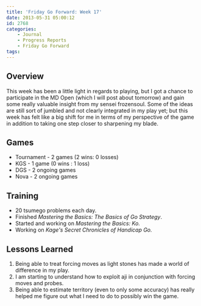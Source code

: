 ```yaml
---
title: 'Friday Go Forward: Week 17'
date: 2013-05-31 05:00:12
id: 2768
categories:
	- Journal
	- Progress Reports
	- Friday Go Forward
tags:
---
```


## Overview

This week has been a little light in regards to playing, but I got a chance to participate in the MD Open (which I will post about tomorrow) and gain some really valuable insight from my sensei frozensoul. Some of the ideas are still sort of jumbled and not clearly integrated in my play yet; but this week has felt like a big shift for me in terms of my perspective of the game in addition to taking one step closer to sharpening my blade.

## Games

*   Tournament - 2 games (2 wins: 0 losses)
*   <span style="line-height: 13px;">KGS - 1 game (0 wins : 1 loss)</span>
*   DGS - 2 ongoing games
*   Nova - 2 ongoing games

## Training

*   <span style="line-height: 13px;">20 tsumego problems each day.</span>
*   Finished _Mastering the Basics: The Basics of Go Strategy_.
*   Started and working on _Mastering the Basics: Ko._
*   Working on _Kage's Secret Chronicles of Handicap Go._

## Lessons Learned

1.  Being able to treat forcing moves as light stones has made a world of difference in my play.
2.  I am starting to understand how to exploit aji in conjunction with forcing moves and probes.
3.  Being able to estimate territory (even to only some accuracy) has really helped me figure out what I need to do to possibly win the game.